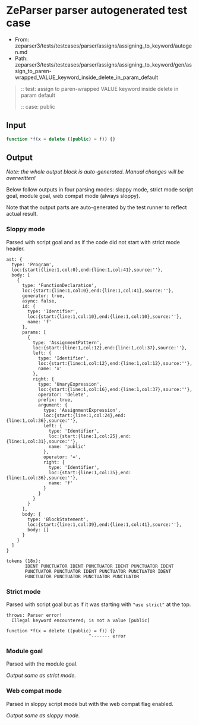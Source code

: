 # ZeParser parser autogenerated test case

- From: zeparser3/tests/testcases/parser/assigns/assigning_to_keyword/autogen.md
- Path: zeparser3/tests/testcases/parser/assigns/assigning_to_keyword/gen/assign_to_paren-wrapped_VALUE_keyword_inside_delete_in_param_default

> :: test: assign to paren-wrapped VALUE keyword inside delete in param default
>
> :: case: public

## Input


`````js
function *f(x = delete ((public) = f)) {}
`````

## Output

_Note: the whole output block is auto-generated. Manual changes will be overwritten!_

Below follow outputs in four parsing modes: sloppy mode, strict mode script goal, module goal, web compat mode (always sloppy).

Note that the output parts are auto-generated by the test runner to reflect actual result.

### Sloppy mode

Parsed with script goal and as if the code did not start with strict mode header.

`````
ast: {
  type: 'Program',
  loc:{start:{line:1,col:0},end:{line:1,col:41},source:''},
  body: [
    {
      type: 'FunctionDeclaration',
      loc:{start:{line:1,col:0},end:{line:1,col:41},source:''},
      generator: true,
      async: false,
      id: {
        type: 'Identifier',
        loc:{start:{line:1,col:10},end:{line:1,col:10},source:''},
        name: 'f'
      },
      params: [
        {
          type: 'AssignmentPattern',
          loc:{start:{line:1,col:12},end:{line:1,col:37},source:''},
          left: {
            type: 'Identifier',
            loc:{start:{line:1,col:12},end:{line:1,col:12},source:''},
            name: 'x'
          },
          right: {
            type: 'UnaryExpression',
            loc:{start:{line:1,col:16},end:{line:1,col:37},source:''},
            operator: 'delete',
            prefix: true,
            argument: {
              type: 'AssignmentExpression',
              loc:{start:{line:1,col:24},end:{line:1,col:36},source:''},
              left: {
                type: 'Identifier',
                loc:{start:{line:1,col:25},end:{line:1,col:31},source:''},
                name: 'public'
              },
              operator: '=',
              right: {
                type: 'Identifier',
                loc:{start:{line:1,col:35},end:{line:1,col:36},source:''},
                name: 'f'
              }
            }
          }
        }
      ],
      body: {
        type: 'BlockStatement',
        loc:{start:{line:1,col:39},end:{line:1,col:41},source:''},
        body: []
      }
    }
  ]
}

tokens (18x):
       IDENT PUNCTUATOR IDENT PUNCTUATOR IDENT PUNCTUATOR IDENT
       PUNCTUATOR PUNCTUATOR IDENT PUNCTUATOR PUNCTUATOR IDENT
       PUNCTUATOR PUNCTUATOR PUNCTUATOR PUNCTUATOR
`````

### Strict mode

Parsed with script goal but as if it was starting with `"use strict"` at the top.

`````
throws: Parser error!
  Illegal keyword encountered; is not a value [public]

function *f(x = delete ((public) = f)) {}
                               ^------- error
`````


### Module goal

Parsed with the module goal.

_Output same as strict mode._

### Web compat mode

Parsed in sloppy script mode but with the web compat flag enabled.

_Output same as sloppy mode._
